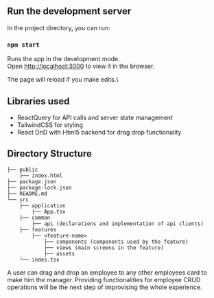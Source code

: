 ## Run the development server

In the project directory, you can run:

### `npm start`

Runs the app in the development mode.\
Open [http://localhost:3000](http://localhost:3000) to view it in the browser.

The page will reload if you make edits.\

## Libraries used

* ReactQuery for API calls and server state management
* TailwindCSS for styling
* React DnD with Html5 backend for drag drop functionality

## Directory Structure

```
├── public
    ├── index.html
├── package.json
├── package-lock.json
├── README.md
└── src
    ├── application
        ├── App.tsx
    ├── common
        ├── api (declarations and implementation of api clients)
    ├── features
        ├── <feature-name>
            ├── components (components used by the feature)
            ├── views (main screens in the feature)
            ├── assets
    └── indes.tsx

```

A user can drag and drop an employee to any other employees card to make him the manager. Providing functionalities for
employee CRUD operations will be the next step of improvising the whole experience.  
